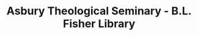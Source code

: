 ---
layout: repo
title: "Asbury Theological Seminary - B.L. Fisher Library"
id: 18811
permalink: repos/18811/
---